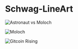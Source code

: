 # Schwag-LineArt


![Astronaut vs Moloch](https://user-images.githubusercontent.com/60012090/132002899-7dfa6676-41ac-464d-b6d2-834dc4b63f09.png)



![Moloch](https://user-images.githubusercontent.com/60012090/131337585-43a2c688-a78f-40a4-9353-89aa8167ff49.png)





![Gitcoin Rising](https://user-images.githubusercontent.com/60012090/131337631-22d62a65-33e8-4d49-acb2-7fa93146766e.png)



